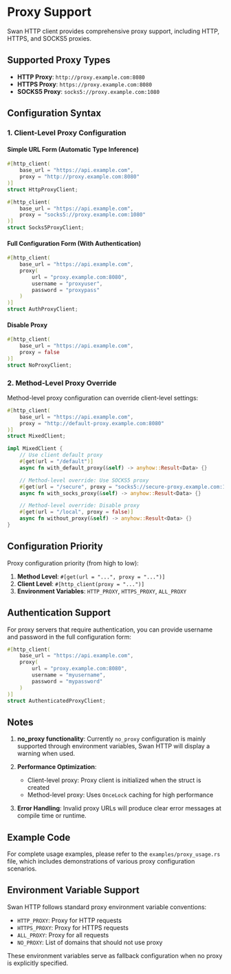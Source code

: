 # Proxy Support

Swan HTTP client provides comprehensive proxy support, including HTTP, HTTPS, and SOCKS5 proxies.

## Supported Proxy Types

- **HTTP Proxy**: `http://proxy.example.com:8080`
- **HTTPS Proxy**: `https://proxy.example.com:8080`
- **SOCKS5 Proxy**: `socks5://proxy.example.com:1080`

## Configuration Syntax

### 1. Client-Level Proxy Configuration

#### Simple URL Form (Automatic Type Inference)
```rust
#[http_client(
    base_url = "https://api.example.com",
    proxy = "http://proxy.example.com:8080"
)]
struct HttpProxyClient;

#[http_client(
    base_url = "https://api.example.com",
    proxy = "socks5://proxy.example.com:1080"
)]
struct Socks5ProxyClient;
```

#### Full Configuration Form (With Authentication)
```rust
#[http_client(
    base_url = "https://api.example.com",
    proxy(
        url = "proxy.example.com:8080",
        username = "proxyuser",
        password = "proxypass"
    )
)]
struct AuthProxyClient;
```

#### Disable Proxy
```rust
#[http_client(
    base_url = "https://api.example.com",
    proxy = false
)]
struct NoProxyClient;
```

### 2. Method-Level Proxy Override

Method-level proxy configuration can override client-level settings:

```rust
#[http_client(
    base_url = "https://api.example.com",
    proxy = "http://default-proxy.example.com:8080"
)]
struct MixedClient;

impl MixedClient {
    // Use client default proxy
    #[get(url = "/default")]
    async fn with_default_proxy(&self) -> anyhow::Result<Data> {}

    // Method-level override: Use SOCKS5 proxy
    #[get(url = "/secure", proxy = "socks5://secure-proxy.example.com:1080")]
    async fn with_socks_proxy(&self) -> anyhow::Result<Data> {}

    // Method-level override: Disable proxy
    #[get(url = "/local", proxy = false)]
    async fn without_proxy(&self) -> anyhow::Result<Data> {}
}
```

## Configuration Priority

Proxy configuration priority (from high to low):

1. **Method Level**: `#[get(url = "...", proxy = "...")]`
2. **Client Level**: `#[http_client(proxy = "...")]`
3. **Environment Variables**: `HTTP_PROXY`, `HTTPS_PROXY`, `ALL_PROXY`

## Authentication Support

For proxy servers that require authentication, you can provide username and password in the full configuration form:

```rust
#[http_client(
    base_url = "https://api.example.com",
    proxy(
        url = "proxy.example.com:8080",
        username = "myusername",
        password = "mypassword"
    )
)]
struct AuthenticatedProxyClient;
```

## Notes

1. **no_proxy functionality**: Currently `no_proxy` configuration is mainly supported through environment variables, Swan HTTP will display a warning when used.

2. **Performance Optimization**: 
   - Client-level proxy: Proxy client is initialized when the struct is created
   - Method-level proxy: Uses `OnceLock` caching for high performance

3. **Error Handling**: Invalid proxy URLs will produce clear error messages at compile time or runtime.

## Example Code

For complete usage examples, please refer to the `examples/proxy_usage.rs` file, which includes demonstrations of various proxy configuration scenarios.

## Environment Variable Support

Swan HTTP follows standard proxy environment variable conventions:

- `HTTP_PROXY`: Proxy for HTTP requests
- `HTTPS_PROXY`: Proxy for HTTPS requests  
- `ALL_PROXY`: Proxy for all requests
- `NO_PROXY`: List of domains that should not use proxy

These environment variables serve as fallback configuration when no proxy is explicitly specified.